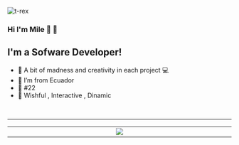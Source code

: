 ![t-rex](https://user-images.githubusercontent.com/62625293/186057667-cd4738a5-561c-41cb-bb30-b10db15e9e63.gif)

### Hi I'm Mile 👋 🍧

## I'm a Sofware Developer!
- 🌠 A bit of madness and creativity in each project 💻
- 🌈 I’m from Ecuador
- 🌆 #22 
- 📗 Wishful , Interactive , Dinamic

<br />

---
<table align="center"><tr><td align="center" width="9999">

<a href="https://github.com/anuraghazra/github-readme-stats">
  <img align="center" src="https://github-readme-stats.vercel.app/api/top-langs/?username=richardnarvaez&layout=compact&count_private=true&langs_count=10" />
</a>
</div>



